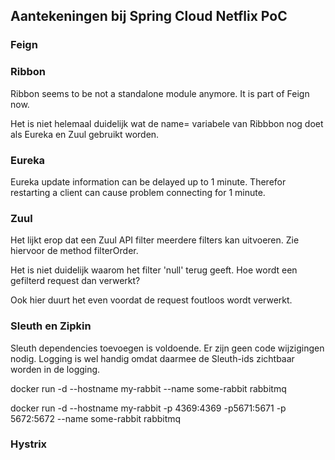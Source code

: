 ## Aantekeningen bij Spring Cloud Netflix PoC

### Feign

### Ribbon

Ribbon seems to be not a standalone module anymore. It is part of Feign now.

Het is niet helemaal duidelijk wat de name= variabele van Ribbbon nog doet als Eureka en Zuul gebruikt worden.

### Eureka

Eureka update information can be delayed up to 1 minute. Therefor restarting a client can cause problem connecting for 1 minute.

### Zuul

Het lijkt erop dat een Zuul API filter meerdere filters kan uitvoeren. Zie hiervoor de method filterOrder.

Het is niet duidelijk waarom het filter 'null' terug geeft. Hoe wordt een gefilterd request dan verwerkt?

Ook hier duurt het even voordat de request foutloos wordt verwerkt.

### Sleuth en Zipkin

Sleuth dependencies toevoegen is voldoende. Er zijn geen code wijzigingen nodig. Logging is wel handig omdat daarmee de Sleuth-ids zichtbaar worden in de logging.

docker run -d --hostname my-rabbit --name some-rabbit rabbitmq

docker run -d --hostname my-rabbit -p 4369:4369 -p5671:5671 -p 5672:5672  --name some-rabbit rabbitmq

### Hystrix

